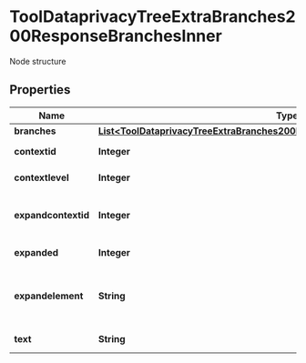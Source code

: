 

# ToolDataprivacyTreeExtraBranches200ResponseBranchesInner

Node structure

## Properties

| Name | Type | Description | Notes |
|------------ | ------------- | ------------- | -------------|
|**branches** | [**List&lt;ToolDataprivacyTreeExtraBranches200ResponseBranchesInnerBranchesInner&gt;**](ToolDataprivacyTreeExtraBranches200ResponseBranchesInnerBranchesInner.md) |  |  [optional] |
|**contextid** | **Integer** | The node contextid |  [optional] |
|**contextlevel** | **Integer** | The node contextlevel |  [optional] |
|**expandcontextid** | **Integer** | The contextid this node expands |  [optional] |
|**expanded** | **Integer** | Is it expanded |  [optional] |
|**expandelement** | **String** | What element is this node expanded to |  [optional] |
|**text** | **String** | The node text |  [optional] |



